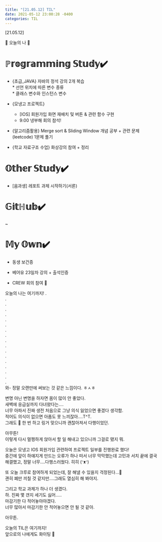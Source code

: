 ```yaml
---
title: "[21.05.12] TIL"
date: 2021-05-12 23:00:28 -0400
categories: TIL
---
```


[21.05.12]

🙌 오늘의 나 🙌

# ℙ𝕣𝕠𝕘𝕣𝕒𝕞𝕞𝕚𝕟𝕘 𝕊𝕥𝕦𝕕𝕪✔️
- {초급_JAVA} 자바의 정석 강의 2개 복습       
      * 선언 위치에 따른 변수 종류       
      * 클래스 변수와 인스턴스 변수

- {모냉고 프로젝트}       

   * [IOS] 회원가입 화면 재배치 및 버튼 & 관련 함수 구현
   * 9:00 냉부해 회의 참석!

    
- {알고리즘활용} Merge sort & Sliding Window 개념 공부 + 관련 문제(leetcode) 1문제 풀기

- {학교 자료구조 수업}  화상강의 참여 + 정리
  

# 𝕆𝕥𝕙𝕖𝕣 𝕊𝕥𝕦𝕕𝕪✔️

- [음과생] 레포트 과제 시작하기(서론)

# 𝔾𝕚𝕥ℍ𝕦𝕓✔️

~


# 𝕄𝕪 𝕆𝕨𝕟✔️

- 동생 보건증  

- 베어유 23일차 강의 + 출석인증     

- CREW 회의 참여 🤭

오늘의 나는 여기까지! 
.     
.      
.      
.    
.     
.      
.       
.        
.      
.      
.       
.      
.      
.      
.      
.      
.      
.                    
와- 정말 오랜만에 써보는 것 같은 느낌이다. ㅎㅅㅎ        

변명 아닌 변명을 하자면 몸이 많이 안 좋았다.       
새벽에 응급실까지 다녀왔다는....         
너무 아파서 진짜 생전 처음으로 그냥 의식 잃었으면 좋겠다 생각함.        
적어도 의식이 없으면 아픔도 못 느끼잖아....T^T.       
그래도 🤮 한 번 하고 링거 맞으니까 괜찮아져서 다행이었던.     

아무튼!       
이렇게 다시 멀쩡하게 앉아서 할 일 해내고 있으니까 그걸로 됐지 뭐.      

오늘은 모냉고 IOS 회원가입 관련하여 프로젝트 일부를 진행완료 했다!     
중간에 앞이 하얘지게 만드는 오류가 하나 떠서 너무 막막했는데 고민과 서치 끝에 결국 해결했고, 정말 너무....다행스러웠다. 히히 (ᵔᴥᵔ)            

또 오늘 크루로 참여하게 되었는데, 잘 해낼 수 있을지 걱정된다...🤔    
괜히 폐만 끼칠 것 같지만....그래도 열심히 해 봐야지.          

그리고 학교 과제가 하나 더 생겼다.         
하. 진짜 몇 갠지 세기도 싫어.....       
마감기한 다 적어놓아야겠다.       
너무 많아서 마감기한 안 적어놓으면 안 될 것 같아.    

아무튼.

오늘의 TIL은 여기까지!       
앞으로의 나에게도 화이팅 🌸            

